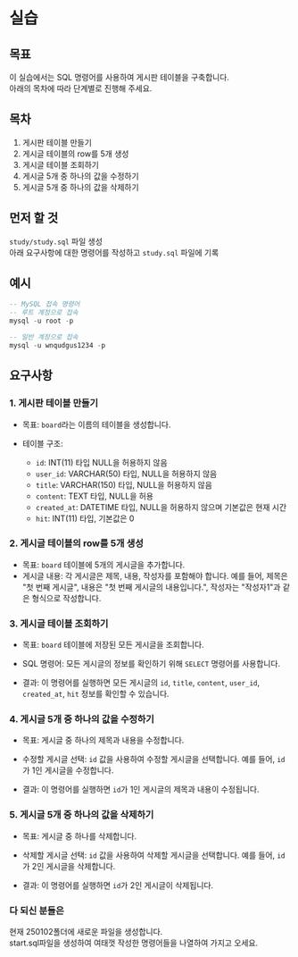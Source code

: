 # 실습

## 목표

이 실습에서는 SQL 명령어를 사용하여 게시판 테이블을 구축합니다.  
아래의 목차에 따라 단계별로 진행해 주세요.

## 목차

1. 게시판 테이블 만들기
2. 게시글 테이블의 row를 5개 생성
3. 게시글 테이블 조회하기
4. 게시글 5개 중 하나의 값을 수정하기
5. 게시글 5개 중 하나의 값을 삭제하기

## 먼저 할 것  

`study/study.sql` 파일 생성  
아래 요구사항에 대한 명령어를 작성하고 `study.sql` 파일에 기록  

## 예시  
```sql
-- MySQL 접속 명령어
-- 루트 계정으로 접속
mysql -u root -p

-- 일반 계정으로 접속
mysql -u wnqudgus1234 -p
```

## 요구사항

### 1. 게시판 테이블 만들기

- 목표: `board`라는 이름의 테이블을 생성합니다.
- 테이블 구조:

  - `id`: INT(11) 타입 NULL을 허용하지 않음
  - `user_id`: VARCHAR(50) 타입, NULL을 허용하지 않음
  - `title`: VARCHAR(150) 타입, NULL을 허용하지 않음
  - `content`: TEXT 타입, NULL을 허용
  - `created_at`: DATETIME 타입, NULL을 허용하지 않으며 기본값은 현재 시간
  - `hit`: INT(11) 타입, 기본값은 0

### 2. 게시글 테이블의 row를 5개 생성

- 목표: `board` 테이블에 5개의 게시글을 추가합니다.
- 게시글 내용: 각 게시글은 제목, 내용, 작성자를 포함해야 합니다. 예를 들어, 제목은 "첫 번째 게시글", 내용은 "첫 번째 게시글의 내용입니다.", 작성자는 "작성자1"과 같은 형식으로 작성합니다.

### 3. 게시글 테이블 조회하기

- 목표: `board` 테이블에 저장된 모든 게시글을 조회합니다.
- SQL 명령어: 모든 게시글의 정보를 확인하기 위해 `SELECT` 명령어를 사용합니다.

- 결과: 이 명령어를 실행하면 모든 게시글의 `id`, `title`, `content`, `user_id`, `created_at`, `hit` 정보를 확인할 수 있습니다.

### 4. 게시글 5개 중 하나의 값을 수정하기

- 목표: 게시글 중 하나의 제목과 내용을 수정합니다.
- 수정할 게시글 선택: `id` 값을 사용하여 수정할 게시글을 선택합니다. 예를 들어, `id`가 1인 게시글을 수정합니다.

- 결과: 이 명령어를 실행하면 `id`가 1인 게시글의 제목과 내용이 수정됩니다.

### 5. 게시글 5개 중 하나의 값을 삭제하기

- 목표: 게시글 중 하나를 삭제합니다.
- 삭제할 게시글 선택: `id` 값을 사용하여 삭제할 게시글을 선택합니다. 예를 들어, `id`가 2인 게시글을 삭제합니다.

- 결과: 이 명령어를 실행하면 `id`가 2인 게시글이 삭제됩니다.

### 다 되신 분들은

현재 250102폴더에 새로운 파일을 생성합니다.  
start.sql파일을 생성하여 여태껏 작성한 명령어들을 나열하여 가지고 오세요.
